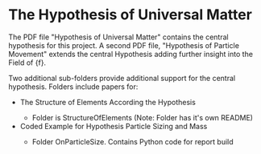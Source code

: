 # The Hypothesis of Universal Matter

The PDF file "Hypothesis of Universal Matter" contains the central hypothesis for this project. A second PDF file, "Hypothesis of Particle Movement" extends the central Hypothesis adding further insight into the Field of {f}.

Two additional sub-folders provide additional support for the central hypothesis. Folders include papers for:
<ul>
<li>The Structure of Elements According the Hypothesis</li>
  <ul><li>Folder is StructureOfElements (Note: Folder has it's own README)</li></ul>
<li>Coded Example for Hypothesis Particle Sizing and Mass</li>
  <ul><li>Folder OnParticleSize. Contains Python code for report build</li></ul>
</ul>
